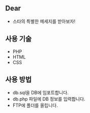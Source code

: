 ## Dear
- 스타의 특별한 메세지를 받아보자!

## 사용 기술
- PHP
- HTML
- CSS

## 사용 방법
- db.sql을 DB에 임포트합니다.
- db.php 파일에 DB 정보를 입력합니다.
- FTP에 폴더를 올립니다.
